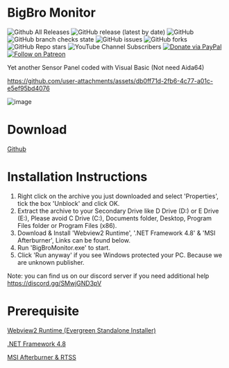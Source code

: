# BigBro Monitor
![Github All Releases](https://img.shields.io/github/downloads/qiangqiang101/BigBro-Monitor/total.svg)
![GitHub release (latest by date)](https://img.shields.io/github/v/release/qiangqiang101/BigBro-Monitor)
![GitHub](https://img.shields.io/github/license/qiangqiang101/BigBro-Monitor)
![GitHub branch checks state](https://img.shields.io/github/checks-status/qiangqiang101/BigBro-Monitor/master)
![GitHub issues](https://img.shields.io/github/issues/qiangqiang101/BigBro-Monitor)
![GitHub forks](https://img.shields.io/github/forks/qiangqiang101/BigBro-Monitor?style=social)
![GitHub Repo stars](https://img.shields.io/github/stars/qiangqiang101/BigBro-Monitor?style=social)
![YouTube Channel Subscribers](https://img.shields.io/youtube/channel/subscribers/UCAZlasvEy1euunP1M7nwj5Q?style=social)
[![Donate via PayPal](https://img.shields.io/badge/Donate-Paypal-brightgreen)](https://paypal.me/imnotmental)
[![Follow on Patreon](https://img.shields.io/badge/Donate-Patreon-orange)](https://www.patreon.com/imnotmental)

Yet another Sensor Panel coded with Visual Basic (Not need Aida64)

https://github.com/user-attachments/assets/db0ff71d-2fb6-4c77-a01c-e5ef95bd4076

![image](https://github.com/user-attachments/assets/2ed58fc7-e445-47fe-944a-0ce96fcbdd63)

# Download
[Github](https://github.com/qiangqiang101/BigBro-Monitor/releases)

# Installation Instructions
1. Right click on the archive you just downloaded and select 'Properties', tick the box 'Unblock' and click OK. 
2. Extract the archive to your Secondary Drive like D Drive (D:\) or E Drive (E:\), Please avoid C Drive (C:\), Documents folder, Desktop, Program Files folder or Program Files (x86).
3. Download & Install 'Webview2 Runtime', '.NET Framework 4.8' & 'MSI Afterburner', Links can be found below.
4. Run 'BigBroMonitor.exe' to start.
5. Click 'Run anyway' if you see Windows protected your PC. Because we are unknown publisher.

Note: you can find us on our discord server if you need additional help https://discord.gg/SMwjGND3pV

# Prerequisite
[Webview2 Runtime (Evergreen Standalone Installer)](https://developer.microsoft.com/en-us/microsoft-edge/webview2/#download-section)

[.NET Framework 4.8](https://dotnet.microsoft.com/download/dotnet-framework/thank-you/net48-web-installer)

[MSI Afterburner & RTSS](https://www.msi.com/Landing/afterburner/graphics-cards)
